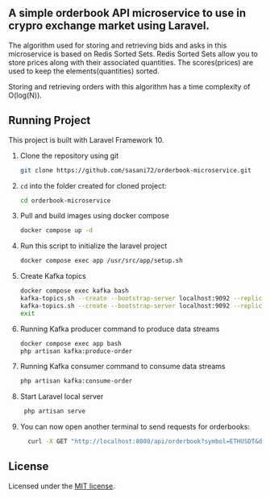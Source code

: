 ## A simple orderbook API microservice to use in crypro exchange market using Laravel.

The algorithm used for storing and retrieving bids and asks in this microservice is based on Redis Sorted Sets. Redis Sorted Sets allow you to store prices along with their associated quantities. The scores(prices) are used to keep the elements(quantities) sorted.

Storing and retrieving orders with this algorithm has a time complexity of O(log(N)).

## Running Project

This project is built with Laravel Framework 10.

1. Clone the repository using git

    ```bash
    git clone https://github.com/sasani72/orderbook-microservice.git
    ```

2. `cd` into the folder created for cloned project:

    ```bash
    cd orderbook-microservice
    ```

3. Pull and build images using docker compose

    ```bash
    docker compose up -d
    ```

4. Run this script to initialize the laravel project

    ```bash
    docker compose exec app /usr/src/app/setup.sh
    ```

5. Create Kafka topics

    ```bash
    docker compose exec kafka bash
    kafka-topics.sh --create --bootstrap-server localhost:9092 --replication-factor 1 --partitions 1 --topic new-order
    kafka-topics.sh --create --bootstrap-server localhost:9092 --replication-factor 1 --partitions 1 --topic cancel-order
    exit
    ```

6. Running Kafka producer command to produce data streams

    ```bash
    docker compose exec app bash
    php artisan kafka:produce-order
    ```

7. Running Kafka consumer command to consume data streams

    ```bash
    php artisan kafka:consume-order
    ```

8. Start Laravel local server
    ```bash
     php artisan serve
    ```
9. You can now open another terminal to send requests for orderbooks:

    ```bash
      curl -X GET "http://localhost:8000/api/orderbook?symbol=ETHUSDT&depth=200"
    ```

## License

Licensed under the [MIT license](https://opensource.org/licenses/MIT).

